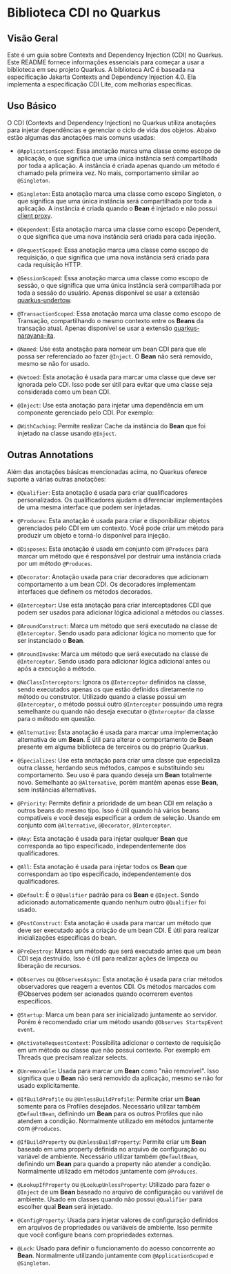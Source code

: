# Biblioteca CDI no Quarkus

## Visão Geral

Este é um guia sobre Contexts and Dependency Injection (CDI) no Quarkus. Este README fornece informações essenciais para começar a usar a biblioteca em seu projeto Quarkus. A biblioteca ArC é baseada na especificação Jakarta Contexts and Dependency Injection 4.0. Ela implementa a especificação CDI Lite, com melhorias específicas.

## Uso Básico

O CDI (Contexts and Dependency Injection) no Quarkus utiliza anotações para injetar dependências e gerenciar o ciclo de vida dos objetos. Abaixo estão algumas das anotações mais comuns usadas:

- `@ApplicationScoped`: Essa anotação marca uma classe como escopo de aplicação, o que significa que uma única instância será compartilhada por toda a aplicação. A instância é criada apenas quando um método é chamado pela primeira vez. No mais, comportamento similar ao `@Singleton`.

- `@Singleton`: Esta anotação marca uma classe como escopo Singleton, o que significa que uma única instância será compartilhada por toda a aplicação. A instância é criada quando o **Bean** é injetado e não possui [client proxy](https://quarkus.io/guides/cdi#client_proxies).

- `@Dependent`: Esta anotação marca uma classe como escopo Dependent, o que significa que uma nova instância será criada para cada injeção.

- `@RequestScoped`: Essa anotação marca uma classe como escopo de requisição, o que significa que uma nova instância será criada para cada requisição HTTP.

- `@SessionScoped`: Essa anotação marca uma classe como escopo de sessão, o que significa que uma única instância será compartilhada por toda a sessão do usuário. Apenas disponível se usar a extensão [quarkus-undertow](https://quarkus.io/extensions/io.quarkus/quarkus-undertow).

- `@TransactionScoped`: Essa anotação marca uma classe como escopo de Transação, compartilhando o mesmo contexto entre os **Beans** da transação atual. Apenas disponível se usar a extensão [quarkus-narayana-jta](https://quarkus.io/guides/transaction).

- `@Named`: Use esta anotação para nomear um bean CDI para que ele possa ser referenciado ao fazer `@Inject`. O **Bean** não será removido, mesmo se não for usado.

- `@Vetoed`: Esta anotação é usada para marcar uma classe que deve ser ignorada pelo CDI. Isso pode ser útil para evitar que uma classe seja considerada como um bean CDI.

- `@Inject`: Use esta anotação para injetar uma dependência em um componente gerenciado pelo CDI. Por exemplo:

- `@WithCaching`: Permite realizar Cache da instância do **Bean** que foi injetado na classe usando `@Inject`.

## Outras Annotations

Além das anotações básicas mencionadas acima, no Quarkus oferece suporte a várias outras anotações:

- `@Qualifier`: Esta anotação é usada para criar qualificadores personalizados. Os qualificadores ajudam a diferenciar implementações de uma mesma interface que podem ser injetadas.

- `@Produces`: Esta anotação é usada para criar e disponibilizar objetos gerenciados pelo CDI em um contexto. Você pode criar um método para produzir um objeto e torná-lo disponível para injeção.

- `@Disposes`: Esta anotação é usada em conjunto com `@Produces` para marcar um método que é responsável por destruir uma instância criada por um método `@Produces`.

- `@Decorator`: Anotação usada para criar decoradores que adicionam comportamento a um bean CDI. Os decoradores implementam interfaces que definem os métodos decorados.

- `@Interceptor`: Use esta anotação para criar interceptadores CDI que podem ser usados para adicionar lógica adicional a métodos ou classes.

- `@AroundConstruct`: Marca um método que será executado na classe de `@Interceptor`. Sendo usado para adicionar lógica no momento que for ser instanciado o **Bean**.

- `@AroundInvoke`: Marca um método que será executado na classe de `@Interceptor`. Sendo usado para adicionar lógica adicional antes ou após a execução a método.

- `@NoClassInterceptors`: Ignora os `@Interceptor` definidos na classe, sendo executados apenas os que estão definidos diretamente no método ou construtor. Utilizado quando a classe possui um `@Interceptor`, o método possui outro `@Interceptor` possuindo uma regra semelhante ou quando não deseja executar o `@Interceptor` da classe para o método em questão.

- `@Alternative`: Esta anotação é usada para marcar uma implementação alternativa de um **Bean**. É útil para alterar o comportamento de **Bean** presente em alguma biblioteca de terceiros ou do próprio Quarkus.

- `@Specializes`: Use esta anotação para criar uma classe que especializa outra classe, herdando seus métodos, campos e substituindo seu comportamento. Seu uso é para quando deseja um **Bean** totalmente novo. Semelhante ao `@Alternative`, porém mantém apenas esse **Bean**, sem instâncias alternativas.

- `@Priority`: Permite definir a prioridade de um bean CDI em relação a outros beans do mesmo tipo. Isso é útil quando há vários beans compatíveis e você deseja especificar a ordem de seleção. Usando em conjunto com `@Alternative`, `@Decorator`, `@Interceptor`.

- `@Any`: Esta anotação é usada para injetar qualquer **Bean** que corresponda ao tipo especificado, independentemente dos qualificadores.

- `@All`: Esta anotação é usada para injetar todos os **Bean** que correspondam ao tipo especificado, independentemente dos qualificadores.

- `@Default`: É o `@Qualifier` padrão para os **Bean** e `@Inject`. Sendo adicionado automaticamente quando nenhum outro `@Qualifier` foi usado.

- `@PostConstruct`: Esta anotação é usada para marcar um método que deve ser executado após a criação de um bean CDI. É útil para realizar inicializações específicas do bean.

- `@PreDestroy`: Marca um método que será executado antes que um bean CDI seja destruído. Isso é útil para realizar ações de limpeza ou liberação de recursos.

- `@Observes` ou `@ObservesAsync`: Esta anotação é usada para criar métodos observadores que reagem a eventos CDI. Os métodos marcados com @Observes podem ser acionados quando ocorrerem eventos específicos.

- `@Startup`: Marca um bean para ser inicializado juntamente ao servidor. Porém é recomendado criar um método usando `@Observes StartupEvent event`.

- `@ActivateRequestContext`: Possibilita adicionar o contexto de requisição em um método ou classe que não possui contexto. Por exemplo em Threads que precisam realizar selects.

- `@Unremovable`: Usada para marcar um **Bean** como "não removível". Isso significa que o **Bean** não será removido da aplicação, mesmo se não for usado explicitamente.

- `@IfBuildProfile` ou `@UnlessBuildProfile`: Permite criar um **Bean** somente para os Profiles desejados. Necessário utilizar também `@DefaultBean`, definindo um **Bean** para os outros Profiles que não atendem a condição. Normalmente utilizado em métodos juntamente com `@Produces`.

- `@IfBuildProperty` ou `@UnlessBuildProperty`: Permite criar um **Bean** baseado em uma property definida no arquivo de configuração ou variável de ambiente. Necessário utilizar também `@DefaultBean`, definindo um **Bean** para quando a property não atender a condição. Normalmente utilizado em métodos juntamente com `@Produces`.

- `@LookupIfProperty` ou `@LookupUnlessProperty`: Utilizado para fazer o `@Inject` de um **Bean** baseado no arquivo de configuração ou variável de ambiente. Usado em classes quando não possui `@Qualifier` para escolher qual **Bean** será injetado.

- `@ConfigProperty`: Usada para injetar valores de configuração definidos em arquivos de propriedades ou variáveis de ambiente. Isso permite que você configure beans com propriedades externas.

- `@Lock`: Usado para definir o funcionamento do acesso concorrente ao **Bean**. Normalmente utilizando juntamente com `@ApplicationScoped` e `@Singleton`.
